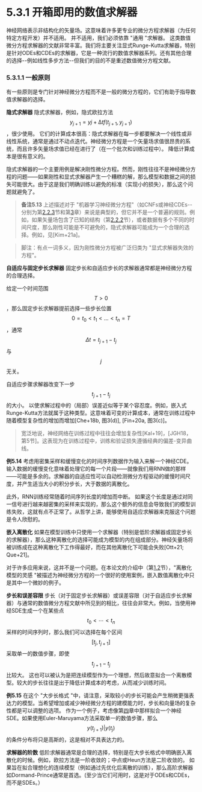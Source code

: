 # 5.3.1 开箱即用的数值求解器

神经网络表示非结构化的矢量场。这意味着许多更专业的微分方程求解器（为任何特定方程开发）并不适用。 并不适用，我们必须依靠 "通用 "求解器。 这类数值微分方程求解器的文献非常丰富。我们将主要关注显式Runge-Kutta求解器，特别是针对ODEs和CDEs的求解器，它是一种流行的数值求解器系列。还有其他合理的选择--例如线性多步方法--但我们的目的不是重述数值微分方程文献。

### 5.3.1.1 一般原则&#x20;

有一些原则是专门针对神经微分方程而不是一般的微分方程的，它们有助于指导数值求解器的选择。

**隐式求解器**  隐式求解器，例如，隐式欧拉方法$$y_{j+1} = yj + ∆tf(t_{j+1}, y_{j+1})$$，很少使用。 它们的计算成本很高：隐式求解器在每一步都要解决一个线性或非线性系统，通常是通过不动点迭代。神经微分方程是一个矢量场求值很昂贵的系统，而且许多矢量场求值已经在进行了（在一个批次和训练过程中）。 降低计算成本是很有意义的。&#x20;

隐式求解器的一个主要用例是解决刚性微分方程。然而，刚性往往不是神经微分方程的问题——如果刚性和显式求解器产生一个糟糕的解，那么模型和数据之间的损失可能很大。由于这是我们明确训练以避免的标准（实现小的损失），那么这个问题就避免了。

> **备注5.13** 上述描述对于 "机器学习神经微分方程"（如CNFs或神经CDEs--分别为第[2.2.3](../../2.-shen-jing-chang-wei-fen-fang-cheng/2.2-ying-yong/page-3.md)节和第[3](../../3.-shen-jing-kong-zhi-wei-fen-fang-cheng.md)章）来说是典型的，但它并不是一个普遍的规则。例如，如果矢量场包含了已知的结构（第[2.2.2](../../2.-shen-jing-chang-wei-fen-fang-cheng/2.2-ying-yong/2.2.2-wu-li-jian-mo-he-gui-na-pian-zhi.md)节），或者数据有多个不同的时间尺度，那么刚性可能是不可避免的，隐式求解器可能成为一个合理的选择。例如，见\[Kim+21a]。

> 脚注：有点一词多义，因为刚性微分方程被广泛归类为 "显式求解器失效的方程"。

**自适应与固定步长求解器**  固定步长和自适应步长的求解器通常都是神经微分方程的合理选择。

给定一个时间范围$$T>0$$，那么固定步长求解器提前选择一些步长位置$$0 = t_0 < t_1 < . ..< t_n = T$$，通常$$Δt = t_{j+1 }- t_j$$与$$j$$无关。

自适应步骤求解器改变下一步$$t_{j+1}-t_j$$的大小。 以使求解过程中的（局部）误差近似等于某个容忍度。例如，嵌入式Runge-Kutta方法就属于这种类型。这意味着可变的计算成本，通常在训练过程中随着模型复杂性的增加而增加\[Che+18b, 图3(d)], \[Fin+20a, 图3(c)]。

> 宽泛地说，神经网络在训练过程中往往会增加复杂性\[Kal+19]，\[JGH18，第5节]。这表现为在训练过程中，训练和验证损失遵循经典的偏差-变异曲线。

**例5.14**  考虑用密集采样和缓慢变化的时间序列数据作为输入来解一个神经CDE。输入数据的缓慢变化意味着处理它的每一个片段——就像我们用RNN做的那样——可能是多余的。求解器的自适应性可以自动检测微分方程驱动的缓慢时间尺度，并产生适当大小的积分步长，大于数据的离散化。&#x20;

此外，RNN训练经常随着时间序列长度的增加而中断。 如果这个长度是通过对同一信号进行越来越密集的采样来实现的，那么这个额外的信息会导致我们的模型训练失败，这就有点不正常了。从哲学上讲，能够使用自适应求解器来克服这个问题是令人欣慰的。

**嵌入离散化**  如果在模型训练中只使用一个求解器（特别是低阶求解器或固定步长的求解器），那么这种离散化的选择可能成为模型的内在组成部分。神经矢量场将被训练成在这种离散化下工作得最好，而在其他离散化下可能会失败\[Ott+21; Que+21]。

对于许多应用来说，这并不是一个问题。在本论文的介绍中（第[1.2](../../1.-yin-yan/1.2-shen-jing-wei-fen-fang-cheng-an-li/)节），"离散化模型的灵感 "被描述为神经微分方程的一个很好的使用案例，嵌入数值离散化中只是其中一个微妙的例子。

**步长和误差容限**   步长（对于固定步长求解器）或误差容限（对于自适应步长求解器）与通常的数值微分方程文献中所见到的相比，往往会非常大。例如，当使用神经SDE生成一个在某些点$$t_{0}<\cdots<t_{n}$$采样的时间序列时，那么我们可以选择在每个区间$$[t_j , t_{j+1}]$$采取单一的数值步骤，即使$$t_{j+1} - t_j$$比较大。 这也可以被认为是把连续模型作为一个理想，然后故意拟合一个离散模型。较大的步长往往是出于降低计算成本的考虑，从而减少训练时间。

**例5.15**  在这个 "大步长格式 "中，请注意，采取较小的步长可能会产生稍微更强表达力的模型。当希望增加或减少神经微分方程的建模能力时，步长和向量场的复杂性都是可以调整的选项。 作为一个例子，考虑像第[四](../../4.-shen-jing-sui-ji-wei-fen-fang-cheng.md)章中那样拟合一个神经SDE。如果使用Euler-Maruyama方法采取单一的数值步骤，那么$$y(t_{j+1})|y(t_j)$$的条件分布将只是高斯的，这是相对不具表达力的。

**求解器的阶数**  低阶求解器通常是合理的选择，特别是在大步长格式中明确嵌入离散化的时候。例如，欧拉方法是一阶收敛的；中点或Heun方法是二阶收敛的。 如果旨在拟合理想化的连续模型（例如通过先优化后离散的训练），那么高阶求解器如Dormand-Prince通常是首选。(至少当它们可用时，这是对于ODEs和CDEs，而不是SDEs。）
